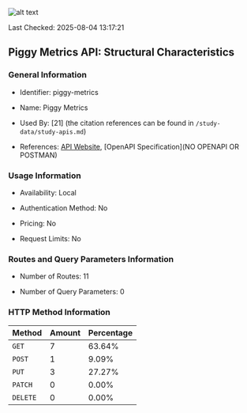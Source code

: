 ![alt text](https://img.shields.io/badge/OpenAPI_Specification-Valid-green.svg)

Last Checked: 2025-08-04 13:17:21

## Piggy Metrics API: Structural Characteristics

### General Information

- Identifier: piggy-metrics

- Name: Piggy Metrics

- Used By: [21] (the citation references can be found in `/study-data/study-apis.md`)

- References: [API Website](https://github.com/sqshq/piggymetrics), [OpenAPI Specification](NO OPENAPI OR POSTMAN)

### Usage Information

- Availability: Local

- Authentication Method: No

- Pricing: No

- Request Limits: No

### Routes and Query Parameters Information

- Number of Routes: 11

- Number of Query Parameters: 0

### HTTP Method Information

| Method | Amount | Percentage |
|--------|--------|------------|
| `GET` | 7 | 63.64% |
| `POST` | 1 | 9.09% |
| `PUT` | 3 | 27.27% |
| `PATCH` | 0 | 0.00% |
| `DELETE` | 0 | 0.00% |
